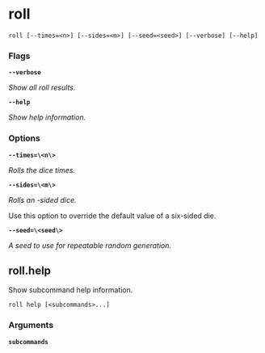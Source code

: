 # roll

<!-- Generated by swift-argument-parser -->

```
roll [--times=<n>] [--sides=<m>] [--seed=<seed>] [--verbose] [--help]
```

### Flags

**`--verbose`**

*Show all roll results.*


**`--help`**

*Show help information.*


### Options

**`--times=\<n\>`**

*Rolls the dice <n> times.*


**`--sides=\<m\>`**

*Rolls an <m>-sided dice.*

Use this option to override the default value of a six-sided die.


**`--seed=\<seed\>`**

*A seed to use for repeatable random generation.*


## roll.help

Show subcommand help information.

```
roll help [<subcommands>...] 
```

### Arguments

**`subcommands`**

